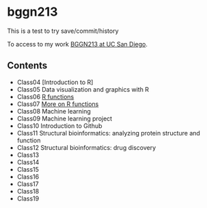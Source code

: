 # bggn213

This is a test to try save/commit/history

To access to my work [BGGN213 at UC San Diego](https://bioboot.github.io/bggn213_W19/). 

## Contents
- Class04 [Introduction to R]
- Class05 Data visualization and graphics with R
- Class06 [R functions](https://github.com/XiaoxueLin0/bggn213/tree/master/class6Project)
- Class07 [More on R functions](https://github.com/XiaoxueLin0/bggn213/tree/master/class7Project)
- Class08 Machine learning
- Class09 Machine learning project
- Class10 Introduction to Github
- Class11 Structural bioinformatics: analyzing protein structure and function
- Class12 Structural bioinformatics: drug discovery
- Class13
- Class14
- Class15
- Class16
- Class17
- Class18
- Class19
